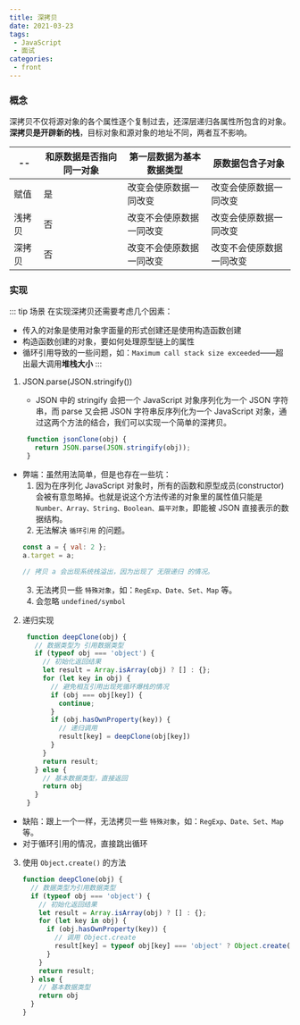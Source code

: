 ```yaml
---
title: 深拷贝
date: 2021-03-23
tags:
 - JavaScript
 - 面试
categories:
 - front
---
```


### 概念

深拷贝不仅将源对象的各个属性逐个复制过去，还深层递归各属性所包含的对象。**深拷贝是开辟新的栈**，目标对象和源对象的地址不同，两者互不影响。

| -- | 和原数据是否指向同一对象 | 第一层数据为基本数据类型 | 原数据包含子对象 |
|-|-|-|-|
| 赋值 | 是 | 改变会使原数据一同改变 | 改变会使原数据一同改变 |
| 浅拷贝 | 否 | 改变不会使原数据一同改变 | 改变会使原数据一同改变 |
| 深拷贝 | 否 | 改变不会使原数据一同改变 | 改变不会使原数据一同改变 |

### 实现

::: tip 场景
在实现深拷贝还需要考虑几个因素：
- 传入的对象是使用对象字面量的形式创建还是使用构造函数创建
- 构造函数创建的对象，要如何处理原型链上的属性
- 循环引用导致的一些问题，如：`Maximum call stack size exceeded`——超出最大调用**堆栈大小**
:::

1. JSON.parse(JSON.stringify())
   - JSON 中的 stringify 会把一个 JavaScript 对象序列化为一个 JSON 字符串，而 parse 又会把 JSON 字符串反序列化为一个 JavaScript 对象，通过这两个方法的结合，我们可以实现一个简单的深拷贝。

   ```js
    function jsonClone(obj) {
      return JSON.parse(JSON.stringify(obj));
    }
   ```
  - 弊端：虽然用法简单，但是也存在一些坑：
    1. 因为在序列化 JavaScript 对象时，所有的函数和原型成员(constructor)会被有意忽略掉。也就是说这个方法传递的对象里的属性值只能是 `Number、Array、String、Boolean、扁平对象`，即能被 JSON 直接表示的数据结构。
    2. 无法解决 `循环引用` 的问题。
      ```js
      const a = { val: 2 };
      a.target = a;

      // 拷贝 a 会出现系统栈溢出，因为出现了 无限递归 的情况。
      ``` 
    3. 无法拷贝一些 `特殊对象`，如：`RegExp、Date、Set、Map` 等。
    4. 会忽略 `undefined/symbol`
2. 递归实现
   ```js
    function deepClone(obj) {
      // 数据类型为 引用数据类型
      if (typeof obj === 'object') {
        // 初始化返回结果
        let result = Array.isArray(obj) ? [] : {};
        for (let key in obj) {
          // 避免相互引用出现死循环爆栈的情况
          if (obj === obj[key]) {
            continue;
          }
          if (obj.hasOwnProperty(key)) {
            // 递归调用
            result[key] = deepClone(obj[key]) 
          }
        }
        return result;
      } else {
        // 基本数据类型，直接返回
        return obj
      }
    }
   ```

  - 缺陷：跟上一个一样，无法拷贝一些 `特殊对象`，如：`RegExp、Date、Set、Map` 等。
  - 对于循环引用的情况，直接跳出循环

3. 使用 `Object.create()` 的方法
   ```js
   function deepClone(obj) {
     // 数据类型为引用数据类型
     if (typeof obj === 'object') {
       // 初始化返回结果
       let result = Array.isArray(obj) ? [] : {};
       for (let key in obj) {
         if (obj.hasOwnProperty(key)) {
           // 调用 Object.create
           result[key] = typeof obj[key] === 'object' ? Object.create(obj[key]) : obj[key]
         }
       }
       return result;
     } else {
       // 基本数据类型
       return obj
     }
   }
   ```